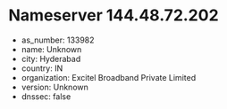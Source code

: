 # Nameserver 144.48.72.202

* as_number: 133982
* name: Unknown
* city: Hyderabad
* country: IN
* organization: Excitel Broadband Private Limited
* version: Unknown
* dnssec: false
